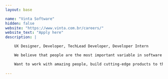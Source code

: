 ```yaml
---
layout: base

name: "Vinta Software"
hidden: false
website: "https://www.vinta.com.br/careers/"
website_text: "Apply here"
description: |

    UX Designer, Developer, TechLead Developer, Developer Intern

    We believe that people are the most important variable in software engineering. Not processes, not code. Our culture is horizontal and focused on self-improvement, with open communication at the heart of our process.

    Want to work with amazing people, build cutting-edge products to the best companies in the US and contribute to Open Source communities? Then Vinta is the perfect place for you!
    
---
```

